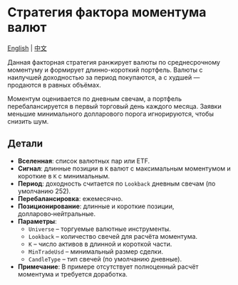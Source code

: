 # Стратегия фактора моментума валют
[English](README.md) | [中文](README_cn.md)

Данная факторная стратегия ранжирует валюты по среднесрочному моментуму и формирует длинно-короткий портфель. Валюты с наилучшей доходностью за период покупаются, а с худшей — продаются в равных объёмах.

Моментум оценивается по дневным свечам, а портфель перебалансируется в первый торговый день каждого месяца. Заявки меньшие минимального долларового порога игнорируются, чтобы снизить шум.

## Детали

- **Вселенная**: список валютных пар или ETF.
- **Сигнал**: длинные позиции в `K` валют с максимальным моментумом и короткие в `K` с минимальным.
- **Период**: доходность считается по `Lookback` дневным свечам (по умолчанию 252).
- **Перебалансировка**: ежемесячно.
- **Позиционирование**: длинные и короткие позиции, долларово‑нейтральные.
- **Параметры**:
  - `Universe` – торгуемые валютные инструменты.
  - `Lookback` – количество свечей для расчёта моментума.
  - `K` – число активов в длинной и короткой части.
  - `MinTradeUsd` – минимальный размер сделки.
  - `CandleType` – тип свечей (по умолчанию дневные).
- **Примечание**: В примере отсутствует полноценный расчёт моментума и требуется доработка.
